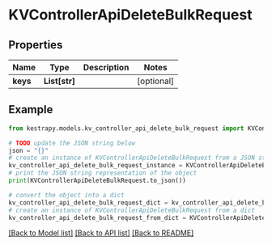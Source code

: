 # KVControllerApiDeleteBulkRequest


## Properties

Name | Type | Description | Notes
------------ | ------------- | ------------- | -------------
**keys** | **List[str]** |  | [optional] 

## Example

```python
from kestrapy.models.kv_controller_api_delete_bulk_request import KVControllerApiDeleteBulkRequest

# TODO update the JSON string below
json = "{}"
# create an instance of KVControllerApiDeleteBulkRequest from a JSON string
kv_controller_api_delete_bulk_request_instance = KVControllerApiDeleteBulkRequest.from_json(json)
# print the JSON string representation of the object
print(KVControllerApiDeleteBulkRequest.to_json())

# convert the object into a dict
kv_controller_api_delete_bulk_request_dict = kv_controller_api_delete_bulk_request_instance.to_dict()
# create an instance of KVControllerApiDeleteBulkRequest from a dict
kv_controller_api_delete_bulk_request_from_dict = KVControllerApiDeleteBulkRequest.from_dict(kv_controller_api_delete_bulk_request_dict)
```
[[Back to Model list]](../README.md#documentation-for-models) [[Back to API list]](../README.md#documentation-for-api-endpoints) [[Back to README]](../README.md)


